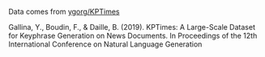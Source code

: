 Data comes from [ygorg/KPTimes](https://github.com/ygorg/KPTimes)

Gallina, Y., Boudin, F., & Daille, B. (2019). KPTimes: A Large-Scale Dataset for Keyphrase Generation on News Documents.
In Proceedings of the 12th International Conference on Natural Language Generation


